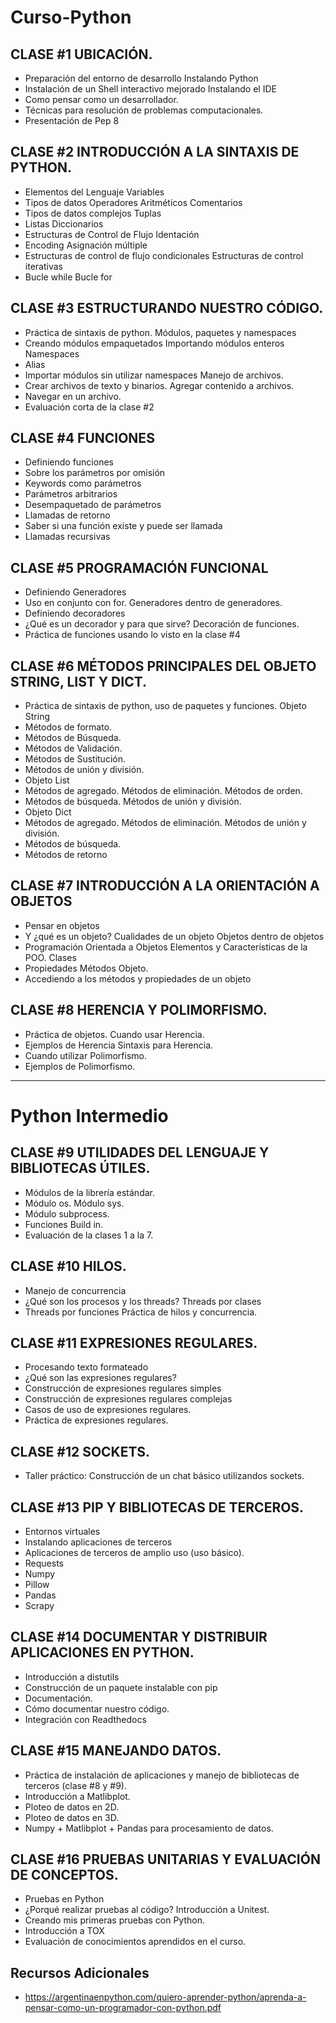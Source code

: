# Curso-Python

## CLASE #1 UBICACIÓN.
* Preparación del entorno de desarrollo Instalando Python
* Instalación de un Shell interactivo mejorado Instalando el IDE
* Como pensar como un desarrollador.
* Técnicas para resolución de problemas computacionales.
* Presentación de Pep 8

## CLASE #2 INTRODUCCIÓN A LA SINTAXIS DE PYTHON.
* Elementos del Lenguaje Variables
* Tipos de datos Operadores Aritméticos Comentarios
* Tipos de datos complejos Tuplas
* Listas Diccionarios
* Estructuras de Control de Flujo Identación
* Encoding Asignación múltiple
* Estructuras de control de flujo condicionales Estructuras de control iterativas
* Bucle while Bucle for

## CLASE #3 ESTRUCTURANDO NUESTRO CÓDIGO.
* Práctica de sintaxis de python. Módulos, paquetes y namespaces
* Creando módulos empaquetados Importando módulos enteros Namespaces
* Alias
* Importar módulos sin utilizar namespaces Manejo de archivos.
* Crear archivos de texto y binarios. Agregar contenido a archivos.
* Navegar en un archivo.
* Evaluación corta de la clase #2

## CLASE #4 FUNCIONES
* Definiendo funciones
* Sobre los parámetros por omisión 
* Keywords como parámetros 
* Parámetros arbitrarios 
* Desempaquetado de parámetros
* Llamadas de retorno
* Saber si una función existe y puede ser llamada 
* Llamadas recursivas

## CLASE #5 PROGRAMACIÓN FUNCIONAL
* Definiendo Generadores
* Uso en conjunto con for. Generadores dentro de generadores.
* Definiendo decoradores
* ¿Qué es un decorador y para que sirve? Decoración de funciones.
* Práctica de funciones usando lo visto en la clase #4

## CLASE #6 MÉTODOS PRINCIPALES DEL OBJETO STRING, LIST Y DICT.
* Práctica de sintaxis de python, uso de paquetes y funciones. Objeto String
* Métodos de formato.
* Métodos de Búsqueda.
* Métodos de Validación.
* Métodos de Sustitución.
* Métodos de unión y división.
* Objeto List
* Métodos de agregado. Métodos de eliminación. Métodos de orden.
* Métodos de búsqueda. Métodos de unión y división.
* Objeto Dict
* Métodos de agregado. Métodos de eliminación. Métodos de unión y división. 
* Métodos de búsqueda.
* Métodos de retorno

## CLASE #7 INTRODUCCIÓN A LA ORIENTACIÓN A OBJETOS 
* Pensar en objetos
* Y ¿qué es un objeto? Cualidades de un objeto Objetos dentro de objetos
* Programación Orientada a Objetos Elementos y Características de la POO. Clases
* Propiedades Métodos Objeto.
* Accediendo a los métodos y propiedades de un objeto

## CLASE #8 HERENCIA Y POLIMORFISMO.
* Práctica de objetos. Cuando usar Herencia.
* Ejemplos de Herencia Sintaxis para Herencia.
* Cuando utilizar Polimorfismo.
* Ejemplos de Polimorfismo.

---
# Python Intermedio

## CLASE #9 UTILIDADES DEL LENGUAJE Y BIBLIOTECAS ÚTILES.
* Módulos de la librería estándar.
* Módulo os. Módulo sys.
* Módulo subprocess.
* Funciones Build in.
* Evaluación de la clases 1 a la 7.

## CLASE #10 HILOS.
* Manejo de concurrencia
* ¿Qué son los procesos y los threads? Threads por clases
* Threads por funciones Práctica de hilos y concurrencia.

## CLASE #11 EXPRESIONES REGULARES.
* Procesando texto formateado
* ¿Qué son las expresiones regulares? 
* Construcción de expresiones regulares simples 
* Construcción de expresiones regulares complejas 
* Casos de uso de expresiones regulares.
* Práctica de expresiones regulares.

## CLASE #12 SOCKETS.
* Taller práctico: Construcción de un chat básico utilizandos sockets.

## CLASE #13 PIP Y BIBLIOTECAS DE TERCEROS.
* Entornos virtuales
* Instalando aplicaciones de terceros
* Aplicaciones de terceros de amplio uso (uso básico).
* Requests
* Numpy 
* Pillow 
* Pandas
* Scrapy

## CLASE #14 DOCUMENTAR Y DISTRIBUIR APLICACIONES EN PYTHON.
* Introducción a distutils
* Construcción de un paquete instalable con pip
* Documentación.
* Cómo documentar nuestro código.
* Integración con Readthedocs

## CLASE #15 MANEJANDO DATOS.
* Práctica de instalación de aplicaciones y manejo de bibliotecas de terceros (clase #8 y #9). 
* Introducción a Matlibplot.
* Ploteo de datos en 2D. 
* Ploteo de datos en 3D.
* Numpy + Matlibplot + Pandas para procesamiento de datos.

## CLASE #16 PRUEBAS UNITARIAS Y EVALUACIÓN DE CONCEPTOS.
* Pruebas en Python
* ¿Porqué realizar pruebas al código? Introducción a Unitest.
* Creando mis primeras pruebas con Python.
* Introducción a TOX
* Evaluación de conocimientos aprendidos en el curso. 


## Recursos Adicionales
* https://argentinaenpython.com/quiero-aprender-python/aprenda-a-pensar-como-un-programador-con-python.pdf
